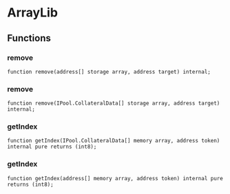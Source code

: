 # ArrayLib



## Functions

### remove

```solidity
function remove(address[] storage array, address target) internal;
```

### remove

```solidity
function remove(IPool.CollateralData[] storage array, address target) internal;
```

### getIndex

```solidity
function getIndex(IPool.CollateralData[] memory array, address token) internal pure returns (int8);
```

### getIndex

```solidity
function getIndex(address[] memory array, address token) internal pure returns (int8);
```
